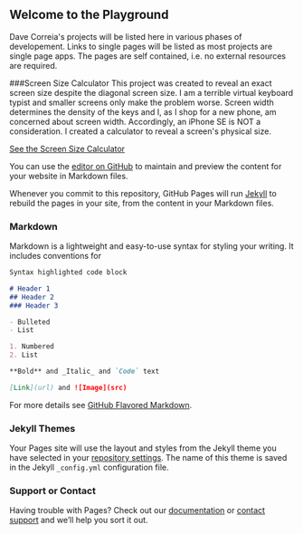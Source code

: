 ## Welcome to the Playground

Dave Correia's projects will be listed here in various phases of developement. Links to single pages will be listed as most projects are single page apps. The pages are self contained, i.e. no external resources are required.

###Screen Size Calculator
This project was created to reveal an exact screen size despite the diagonal screen size. I am a terrible virtual keyboard typist and smaller screens only make the problem worse. Screen width determines the density of the keys and I, as I shop for a new phone, am concerned about screen width. Accordingly, an iPhone SE is NOT a consideration. I created a calculator to reveal a screen's physical size.

[See the Screen Size Calculator](https://github.com/Davecorr/davecorr.github.io/master/ScreenCalc-v1.html)





You can use the [editor on GitHub](https://github.com/Davecorr/davecorr.github.io/edit/master/README.md) to maintain and preview the content for your website in Markdown files.

Whenever you commit to this repository, GitHub Pages will run [Jekyll](https://jekyllrb.com/) to rebuild the pages in your site, from the content in your Markdown files.

### Markdown

Markdown is a lightweight and easy-to-use syntax for styling your writing. It includes conventions for

```markdown
Syntax highlighted code block

# Header 1
## Header 2
### Header 3

- Bulleted
- List

1. Numbered
2. List

**Bold** and _Italic_ and `Code` text

[Link](url) and ![Image](src)
```

For more details see [GitHub Flavored Markdown](https://guides.github.com/features/mastering-markdown/).

### Jekyll Themes

Your Pages site will use the layout and styles from the Jekyll theme you have selected in your [repository settings](https://github.com/Davecorr/davecorr.github.io/settings). The name of this theme is saved in the Jekyll `_config.yml` configuration file.

### Support or Contact

Having trouble with Pages? Check out our [documentation](https://help.github.com/categories/github-pages-basics/) or [contact support](https://github.com/contact) and we’ll help you sort it out.
